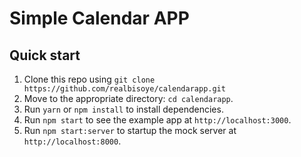 # Simple Calendar APP

## Quick start

1. Clone this repo using `git clone https://github.com/realbisoye/calendarapp.git`
2. Move to the appropriate directory: `cd calendarapp`.<br />
3. Run `yarn` or `npm install` to install dependencies.<br />
4. Run `npm start` to see the example app at `http://localhost:3000`.
5. Run `npm start:server` to startup the mock server at `http://localhost:8000`.

